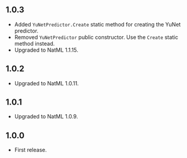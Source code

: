 ## 1.0.3
+ Added `YuNetPredictor.Create` static method for creating the YuNet predictor.
+ Removed `YuNetPredictor` public constructor. Use the `Create` static method instead.
+ Upgraded to NatML 1.1.15.

## 1.0.2
+ Upgraded to NatML 1.0.11.

## 1.0.1
+ Upgraded to NatML 1.0.9.

## 1.0.0
+ First release.